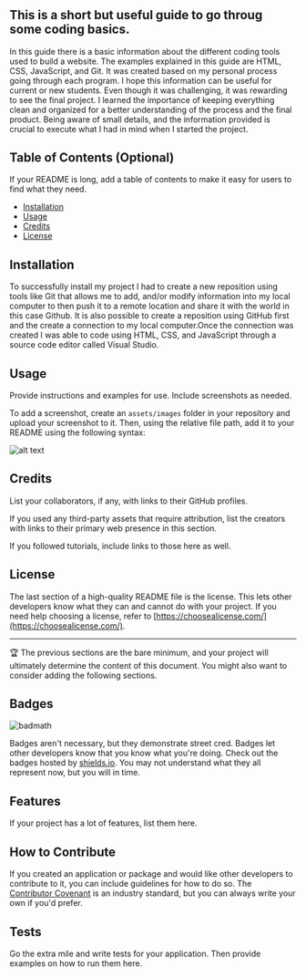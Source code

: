 # <Prework Study Guide Webpage>

## This is a short but useful guide to go throug some coding basics.

In this guide there is a basic information about the different coding tools used to build a website. The examples explained in this guide are HTML, CSS, JavaScript, and Git. It was created based on my personal process going through each program. I hope this information can be useful for current or new students. Even though it was challenging, it was rewarding to see the final project. I learned the importance of keeping everything clean and organized for a better  understanding of the process and the final product. Being aware of small details, and the information provided is crucial to execute what I had in mind when I started the project. 

## Table of Contents (Optional)

If your README is long, add a table of contents to make it easy for users to find what they need.

- [Installation](#installation)
- [Usage](#usage)
- [Credits](#credits)
- [License](#license)

## Installation

To successfully install my project I had to create a new reposition using tools like Git that allows me to add, and/or modify information into my local computer to then push it to a remote location and share it with the world in this case Github. It is also possible to create a reposition using GitHub first and the create a connection to my local computer.Once the connection was created I was able to code using HTML, CSS, and JavaScript through a source code editor called Visual Studio.

## Usage

Provide instructions and examples for use. Include screenshots as needed.

To add a screenshot, create an `assets/images` folder in your repository and upload your screenshot to it. Then, using the relative file path, add it to your README using the following syntax:

![alt text](assets/images/screenshot.png)

## Credits

List your collaborators, if any, with links to their GitHub profiles.

If you used any third-party assets that require attribution, list the creators with links to their primary web presence in this section.

If you followed tutorials, include links to those here as well.

## License

The last section of a high-quality README file is the license. This lets other developers know what they can and cannot do with your project. If you need help choosing a license, refer to [https://choosealicense.com/](https://choosealicense.com/).

---

🏆 The previous sections are the bare minimum, and your project will ultimately determine the content of this document. You might also want to consider adding the following sections.

## Badges

![badmath](https://img.shields.io/github/languages/top/nielsenjared/badmath)

Badges aren't necessary, but they demonstrate street cred. Badges let other developers know that you know what you're doing. Check out the badges hosted by [shields.io](https://shields.io/). You may not understand what they all represent now, but you will in time.

## Features

If your project has a lot of features, list them here.

## How to Contribute

If you created an application or package and would like other developers to contribute to it, you can include guidelines for how to do so. The [Contributor Covenant](https://www.contributor-covenant.org/) is an industry standard, but you can always write your own if you'd prefer.

## Tests

Go the extra mile and write tests for your application. Then provide examples on how to run them here.